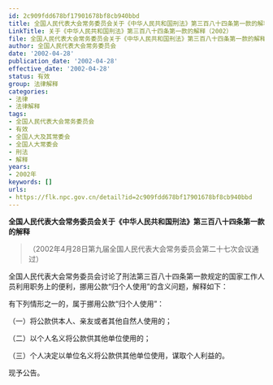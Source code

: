```yaml
---
id: 2c909fdd678bf17901678bf8cb940bbd
title: 全国人民代表大会常务委员会关于《中华人民共和国刑法》第三百八十四条第一款的解释
LinkTitle: 关于《中华人民共和国刑法》第三百八十四条第一款的解释（2002）
file: 全国人民代表大会常务委员会关于《中华人民共和国刑法》第三百八十四条第一款的解释_20020428_2c909fdd678bf17901678bf8cb940bbd.docx
author: 全国人民代表大会常务委员会
date: '2002-04-28'
publication_date: '2002-04-28'
effective_date: '2002-04-28'
status: 有效
group: 法律解释
categories:
- 法律
- 法律解释
tags:
- 全国人民代表大会常务委员会
- 有效
- 全国人大及其常委会
- 全国人大常委会
- 刑法
- 解释
years:
- 2002年
keywords: []
urls:
- https://flk.npc.gov.cn/detail?id=2c909fdd678bf17901678bf8cb940bbd
---
```


**全国人民代表大会常务委员会关于《中华人民共和国刑法》第三百八十四条第一款的解释**

> （2002年4月28日第九届全国人民代表大会常务委员会第二十七次会议通过）

全国人民代表大会常务委员会讨论了刑法第三百八十四条第一款规定的国家工作人员利用职务上的便利，挪用公款“归个人使用”的含义问题，解释如下：

有下列情形之一的，属于挪用公款“归个人使用”：

（一）将公款供本人、亲友或者其他自然人使用的；

（二）以个人名义将公款供其他单位使用的；

（三）个人决定以单位名义将公款供其他单位使用，谋取个人利益的。

现予公告。
